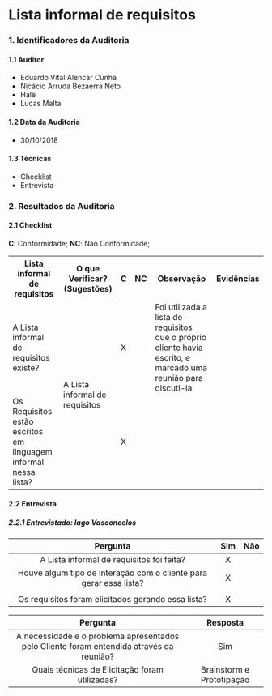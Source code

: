 Lista informal de requisitos
===

### 1. Identificadores da Auditoria

#### 1.1 Auditor

- Eduardo Vital Alencar Cunha
- Nicácio Arruda Bezaerra Neto
- Halê
- Lucas Malta

#### 1.2 Data da Auditoria

- 30/10/2018

#### 1.3 Técnicas

- Checklist
- Entrevista

### 2. Resultados da Auditoria

#### 2.1 Checklist

**C**: Conformidade;
**NC**: Não Conformidade;

<table>
  <tr>
    <th>Lista informal de requisitos</th>
    <th>O que Verificar? (Sugestões)</th>
    <th>C</th>
    <th>NC</th>
    <th>Observação</th>
    <th>Evidências</th>
  </tr>
  <tr>
   <tr>
    <td>A Lista informal de requisitos existe?</td>
    <td rowspan="8">A Lista informal de requisitos</td>
    <td>X</td>
    <td align="center"></td>
    <td>Foi utilizada a lista de requisitos que o próprio cliente havia escrito, e marcado uma reunião para discuti-la</td>
    <td></td>
  </tr>
  <tr>
    <td>Os Requisitos estão escritos em linguagem informal nessa lista?</td>
    <td>X</td>
    <td align="center"></td>
    <td></td>
    <td></td>
  </tr>
</table>

#### 2.2 Entrevista

##### 2.2.1 **Entrevistado**: Iago Vasconcelos

|Pergunta| Sim |Não |
|:---:|:---:|:---:|
| A Lista informal de requisitos foi feita?| X ||
| Houve algum tipo de interação com o cliente para gerar essa lista? | X ||
|  ||
| Os requisitos foram elicitados gerando essa lista? |X||

|Pergunta| Resposta |
|:---:|:---:|
| A necessidade e o problema apresentados pelo Cliente foram entendida através da reunião? | Sim |
| Quais técnicas de Elicitação foram utilizadas? | Brainstorm e Prototipação |
